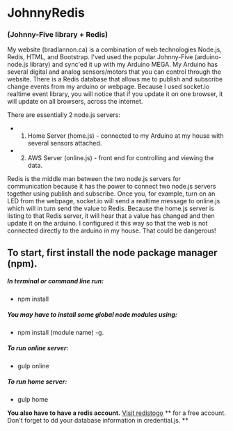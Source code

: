 # JohnnyRedis
### (Johnny-Five library + Redis)

My website (bradlannon.ca) is a combination of web technologies Node.js, Redis, HTML, and Bootstrap.  I'ved used the popular Johnny-Five (arduino-node.js library) and sync'ed it up with my Arduino MEGA. My Arduino has several digital and analog sensors/motors that you can control through the website.  There is a Redis database that allows me to publish and subscribe change events from my arduino or webpage.   Because I used socket.io realtime event library, you will notice that if you update it on one browser, it will update on all browsers, across the internet.

There are essentially 2 node.js servers:
* 1)  Home Server (home.js) - connected to my Arduino at my house with several sensors attached.
* 2)  AWS Server (online.js) - front end for controlling and viewing the data.


Redis is the middle man between the two node.js servers for communication because it has the power to connect two node.js servers together using publish and subscribe.  Once you, for example, turn on an LED from the webpage, socket.io will send a realtime message to online.js which will in turn send the value to Redis.  Because the home.js server is listing to that Redis server, it will hear that a value has changed and then update it on the arduino.  I configured it this way so that the web is not connected directly to the arduino in my house. That could be dangerous!



## To start, first install the node package manager (npm).


##### In terminal or command line run: 
* npm install

##### You may have to install some global node modules using:
* npm install (module name) -g.

##### To run online server:
* gulp online

##### To run home server:
* gulp home

**You also have to have a redis account.** [Visit redistogo](http://redistogo.com/) ** for a free account.  Don't forget to dd your database information in credential.js. **